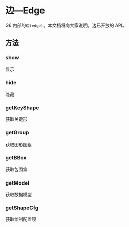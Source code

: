 <!--
 index: 3.1
 title: Edge
-->

# 边—Edge

G6 内部的`边(edge)`。本文档将向大家说明，边已开放的 API。

## 方法

### show

显示

### hide

隐藏

### getKeyShape

获取关键形

### getGroup

获取图形图组

### getBBox

获取包围盒

### getModel

获取数据模型

### getShapeCfg

获取绘制配置项
